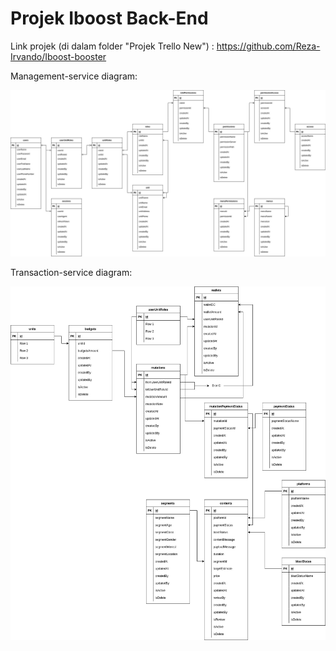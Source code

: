 # Projek Iboost Back-End

Link projek (di dalam folder "Projek Trello New") : https://github.com/Reza-Irvando/Iboost-booster

Management-service diagram:

![management](https://github.com/Reza-Irvando/MBKM/blob/main/Praxis-academy/iboost_ERD-user%20management.jpg)

Transaction-service diagram:

![transaction](https://github.com/Reza-Irvando/MBKM/blob/main/Praxis-academy/iboost_ERD-transaction.jpg)
